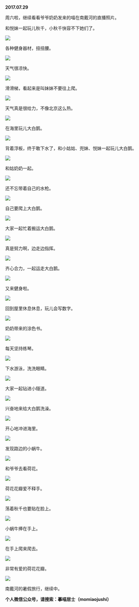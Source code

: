 
          
            
**2017.07.29**

周六啦，继续看看爷爷奶奶发来的喵在南戴河的直播照片。

和悦妹一起玩儿秋千，小秋千快容不下她们了。




![](img/51001-90e6d31f7e22f096.JPG)




各种健身器材，扭扭腰。




![](img/51001-693294044162eb0a.JPG)




天气很凉快。




![](img/51001-b4cfe736faeb4e0b.JPG)




滑滑梯，看起来是叫妹妹不要往上爬。




![](img/51001-f2c80ba8bf136a69.JPG)




天气真是很给力，不像北京这么热。




![](img/51001-b9d8ee6cbfc15a18.JPG)




在海里玩儿大白鹅。




![](img/51001-635f7871f5a32988.JPG)




背着浮板，终于敢下水了，和小姑姑、兜妹、悦妹一起玩儿大白鹅。




![](img/51001-b60600126da3287a.JPG)




和姑奶奶一起。




![](img/51001-5f5b303e4744585a.JPG)




还不忘带着自己的水枪。




![](img/51001-3d5c09206717b6e6.JPG)




自己要爬上大白鹅。




![](img/51001-e585358c5280efd1.JPG)




大家一起忙着搬运大白鹅。




![](img/51001-bd5e76a0aea48697.JPG)




真是努力啊，边走边指挥。




![](img/51001-26a052ea25253e93.JPG)




齐心合力，一起运走大白鹅。




![](img/51001-8e9d7d943ae58391.JPG)




又来健身啦。




![](img/51001-81bc7987e4e4c185.JPG)




回到屋里休息休息，玩儿会写数字。




![](img/51001-5e003171e6b33abf.JPG)




奶奶带来的涂色书。




![](img/51001-ffa73d70ac195b5e.JPG)




每天坚持练琴。




![](img/51001-38cf97c2e0c9b3f3.JPG)




下水游泳，洗洗眼睛。




![](img/51001-293356d7f4108eea.JPG)




大家一起钻进小隧道。




![](img/51001-824ff39532496506.JPG)




兴奋地来给大白鹅洗澡。




![](img/51001-f570d31071230d47.JPG)




开心地冲进海里。




![](img/51001-fd24ef480ee3b95f.JPG)




发现路边的小蜗牛。




![](img/51001-6b268c2b746ffb00.JPG)




和爷爷去看荷花。




![](img/51001-f9716c85030228df.JPG)




荷花花瓣爱不释手。




![](img/51001-200c2b7d2dca49c6.JPG)




荡着秋千也要贴在脸上。




![](img/51001-db351743f880a66e.JPG)




小蜗牛捧在手上。




![](img/51001-f5cdc24ac7fc7c00.JPG)




在手上爬来爬去。




![](img/51001-b970cdbef8650888.JPG)




非常有爱的荷花花瓣。




![](img/51001-f5b226a7c9c122bd.JPG)




南戴河的暑假旅行，继续中。


**个人微信公众号，请搜索：摹喵居士（momiaojushi）**

          
        